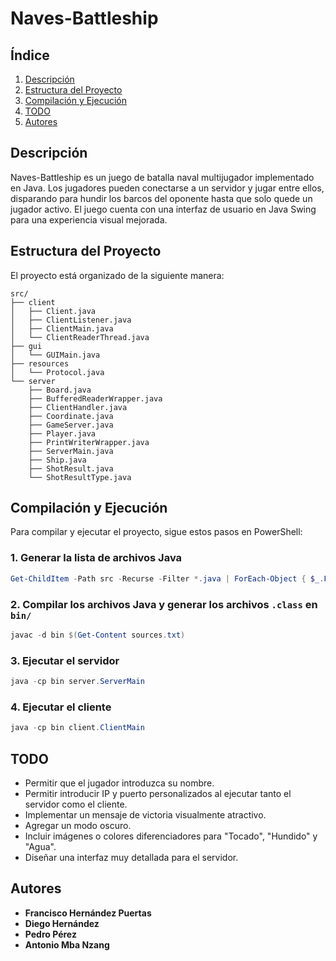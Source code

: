 # Naves-Battleship

## Índice
1. [Descripción](#descripción)
2. [Estructura del Proyecto](#estructura-del-proyecto)
3. [Compilación y Ejecución](#compilación-y-ejecución)
4. [TODO](#todo)
5. [Autores](#autores)

## Descripción
Naves-Battleship es un juego de batalla naval multijugador implementado en Java. Los jugadores pueden conectarse a un servidor y jugar entre ellos, disparando para hundir los barcos del oponente hasta que solo quede un jugador activo. El juego cuenta con una interfaz de usuario en Java Swing para una experiencia visual mejorada.

## Estructura del Proyecto
El proyecto está organizado de la siguiente manera:

```
src/
├── client
│   ├── Client.java
│   ├── ClientListener.java
│   ├── ClientMain.java
│   └── ClientReaderThread.java
├── gui
│   └── GUIMain.java
├── resources
│   └── Protocol.java
└── server
    ├── Board.java
    ├── BufferedReaderWrapper.java
    ├── ClientHandler.java
    ├── Coordinate.java
    ├── GameServer.java
    ├── Player.java
    ├── PrintWriterWrapper.java
    ├── ServerMain.java
    ├── Ship.java
    ├── ShotResult.java
    └── ShotResultType.java
```

## Compilación y Ejecución
Para compilar y ejecutar el proyecto, sigue estos pasos en PowerShell:

### 1. Generar la lista de archivos Java
```powershell
Get-ChildItem -Path src -Recurse -Filter *.java | ForEach-Object { $_.FullName } > sources.txt
```

### 2. Compilar los archivos Java y generar los archivos `.class` en `bin/`
```powershell
javac -d bin $(Get-Content sources.txt)
```

### 3. Ejecutar el servidor
```powershell
java -cp bin server.ServerMain
```

### 4. Ejecutar el cliente
```powershell
java -cp bin client.ClientMain
```

## TODO
- Permitir que el jugador introduzca su nombre.
- Permitir introducir IP y puerto personalizados al ejecutar tanto el servidor como el cliente.
- Implementar un mensaje de victoria visualmente atractivo.
- Agregar un modo oscuro.
- Incluir imágenes o colores diferenciadores para "Tocado", "Hundido" y "Agua".
- Diseñar una interfaz muy detallada para el servidor.

## Autores
- **Francisco Hernández Puertas**
- **Diego Hernández**
- **Pedro Pérez**
- **Antonio Mba Nzang**

